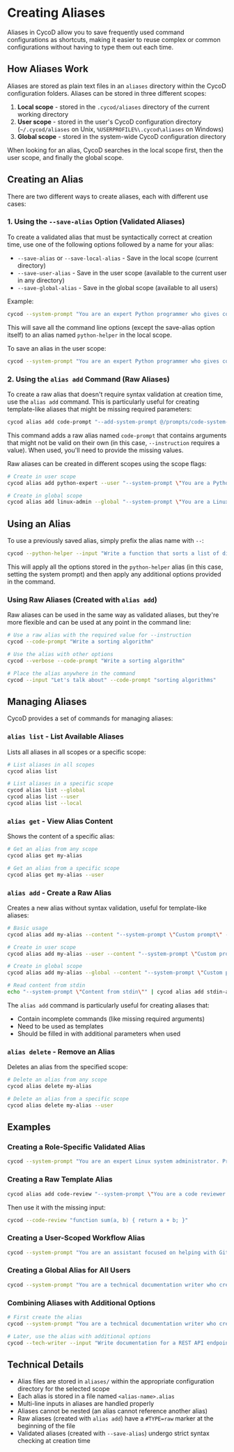 # Creating Aliases

Aliases in CycoD allow you to save frequently used command configurations as shortcuts, making it easier to reuse complex or common configurations without having to type them out each time.

## How Aliases Work

Aliases are stored as plain text files in an `aliases` directory within the CycoD configuration folders. Aliases can be stored in three different scopes:

1. **Local scope** - stored in the `.cycod/aliases` directory of the current working directory
2. **User scope** - stored in the user's CycoD configuration directory (`~/.cycod/aliases` on Unix, `%USERPROFILE%\.cycod\aliases` on Windows)
3. **Global scope** - stored in the system-wide CycoD configuration directory

When looking for an alias, CycoD searches in the local scope first, then the user scope, and finally the global scope.

## Creating an Alias

There are two different ways to create aliases, each with different use cases:

### 1. Using the `--save-alias` Option (Validated Aliases)

To create a validated alias that must be syntactically correct at creation time, use one of the following options followed by a name for your alias:

- `--save-alias` or `--save-local-alias` - Save in the local scope (current directory)
- `--save-user-alias` - Save in the user scope (available to the current user in any directory)
- `--save-global-alias` - Save in the global scope (available to all users)

Example:

```bash
cycod --system-prompt "You are an expert Python programmer who gives concise code examples." --save-alias python-helper
```

This will save all the command line options (except the save-alias option itself) to an alias named `python-helper` in the local scope.

To save an alias in the user scope:

```bash
cycod --system-prompt "You are an expert Python programmer who gives concise code examples." --save-user-alias python-helper
```

### 2. Using the `alias add` Command (Raw Aliases)

To create a raw alias that doesn't require syntax validation at creation time, use the `alias add` command. This is particularly useful for creating template-like aliases that might be missing required parameters:

```bash
cycod alias add code-prompt "--add-system-prompt @/prompts/code-system-prompt.md --instruction"
```

This command adds a raw alias named `code-prompt` that contains arguments that might not be valid on their own (in this case, `--instruction` requires a value). When used, you'll need to provide the missing values.

Raw aliases can be created in different scopes using the scope flags:

```bash
# Create in user scope
cycod alias add python-expert --user "--system-prompt \"You are a Python expert\""

# Create in global scope
cycod alias add linux-admin --global "--system-prompt \"You are a Linux administrator\""
```

## Using an Alias

To use a previously saved alias, simply prefix the alias name with `--`:

```bash
cycod --python-helper --input "Write a function that sorts a list of dictionaries by a given key"
```

This will apply all the options stored in the `python-helper` alias (in this case, setting the system prompt) and then apply any additional options provided in the command.

### Using Raw Aliases (Created with `alias add`)

Raw aliases can be used in the same way as validated aliases, but they're more flexible and can be used at any point in the command line:

```bash
# Use a raw alias with the required value for --instruction
cycod --code-prompt "Write a sorting algorithm"

# Use the alias with other options
cycod --verbose --code-prompt "Write a sorting algorithm"

# Place the alias anywhere in the command
cycod --input "Let's talk about" --code-prompt "sorting algorithms"
```

## Managing Aliases

CycoD provides a set of commands for managing aliases:

### `alias list` - List Available Aliases

Lists all aliases in all scopes or a specific scope:

```bash
# List aliases in all scopes
cycod alias list

# List aliases in a specific scope
cycod alias list --global
cycod alias list --user
cycod alias list --local
```

### `alias get` - View Alias Content

Shows the content of a specific alias:

```bash
# Get an alias from any scope
cycod alias get my-alias

# Get an alias from a specific scope
cycod alias get my-alias --user
```

### `alias add` - Create a Raw Alias

Creates a new alias without syntax validation, useful for template-like aliases:

```bash
# Basic usage
cycod alias add my-alias --content "--system-prompt \"Custom prompt\" --instruction"

# Create in user scope
cycod alias add my-alias --user --content "--system-prompt \"Custom prompt\""

# Create in global scope
cycod alias add my-alias --global --content "--system-prompt \"Custom prompt\""

# Read content from stdin
echo "--system-prompt \"Content from stdin\"" | cycod alias add stdin-alias
```

The `alias add` command is particularly useful for creating aliases that:
- Contain incomplete commands (like missing required arguments)
- Need to be used as templates
- Should be filled in with additional parameters when used

### `alias delete` - Remove an Alias

Deletes an alias from the specified scope:

```bash
# Delete an alias from any scope
cycod alias delete my-alias

# Delete an alias from a specific scope
cycod alias delete my-alias --user
```

## Examples

### Creating a Role-Specific Validated Alias

```bash
cycod --system-prompt "You are an expert Linux system administrator. Provide clear and concise answers to technical questions about Linux systems." --save-alias linux-admin
```

### Creating a Raw Template Alias

```bash
cycod alias add code-review "--system-prompt \"You are a code reviewer. Review this code:\" --input"
```

Then use it with the missing input:

```bash
cycod --code-review "function sum(a, b) { return a + b; }"
```

### Creating a User-Scoped Workflow Alias

```bash
cycod --system-prompt "You are an assistant focused on helping with Git operations and best practices." --save-user-alias git-helper
```

### Creating a Global Alias for All Users

```bash
cycod --system-prompt "You are a technical documentation writer who creates clear and thorough explanations." --save-global-alias tech-writer
```

### Combining Aliases with Additional Options

```bash
# First create the alias
cycod --system-prompt "You are a technical documentation writer who creates clear and thorough explanations." --save-alias tech-writer

# Later, use the alias with additional options
cycod --tech-writer --input "Write documentation for a REST API endpoint that creates user accounts" --output-chat-history "api-docs.jsonl"
```

## Technical Details

- Alias files are stored in `aliases/` within the appropriate configuration directory for the selected scope
- Each alias is stored in a file named `<alias-name>.alias`
- Multi-line inputs in aliases are handled properly
- Aliases cannot be nested (an alias cannot reference another alias)
- Raw aliases (created with `alias add`) have a `#TYPE=raw` marker at the beginning of the file
- Validated aliases (created with `--save-alias`) undergo strict syntax checking at creation time